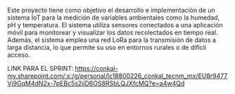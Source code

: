 Este proyecto tiene como objetivo el desarrollo e implementación de un sistema IoT para la medición de variables ambientales como la humedad, pH y temperatura. El sistema utiliza sensores conectados a una aplicación móvil para monitorear y visualizar los datos recolectados en tiempo real. Además, el sistema emplea una red LoRa para la transmisión de datos a larga distancia, lo que permite su uso en entornos rurales o de difícil acceso.

LINK PARA EL SPRINT: https://conkal-my.sharepoint.com/:x:/g/personal/lc18800226_conkal_tecnm_mx/EU8r9477Vj9GqM4dN2x-7pEBc5s2iiD6OS8RSbLQJXfcMQ?e=a4w4Qd
